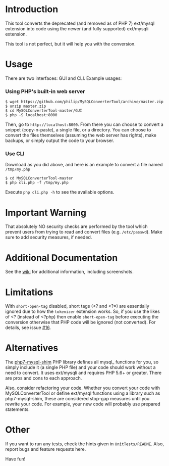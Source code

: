 # Introduction
This tool converts the deprecated (and removed as of PHP 7) ext/mysql extension into code using the newer (and fully supported) ext/mysqli extension.

This tool is not perfect, but it will help you with the conversion.

# Usage
There are two interfaces: GUI and CLI. Example usages:

### Using PHP's built-in web server
```
$ wget https://github.com/philip/MySQLConverterTool/archive/master.zip
$ unzip master.zip
$ cd MySQLConverterTool-master/GUI
$ php -S localhost:8000
```
Then, go to `http://localhost:8000`. From there you can choose to convert a snippet (copy-n-paste), a single file, or a directory. You can choose to convert the files themselves (assuming the web server has rights), make backups, or simply output the code to your browser.

### Use CLI
Download as you did above, and here is an example to convert a file named `/tmp/my.php`
```
$ cd MySQLConverterTool-master
$ php cli.php -f /tmp/my.php
```
Execute `php cli.php -h` to see the available options.

# Important Warning
That absolutely NO security checks are performed by the tool which prevent users from trying to read and convert files (e.g. `/etc/passwd`). Make sure to add security measures, if needed.

# Additional Documentation
See the [wiki](https://github.com/philip/MySQLConverterTool/wiki) for additional information, including screenshots. 

# Limitations
With `short-open-tag` disabled, short tags (<? and <?=) are essentially ignored due to how the `tokenizer` extension works. So, if you use the likes of <? (instead of <?php) then enable `short-open-tag` before executing the conversion otherwise that PHP code will be ignored (not converted). For details, see issue [#16](https://github.com/philip/MySQLConverterTool/issues/16).

# Alternatives
The [php7-mysql-shim](https://github.com/dshafik/php7-mysql-shim) PHP library defines all mysql_ functions for you, so simply include it (a single PHP file) and your code should work without a need to convert. It uses ext/mysqli and requires PHP 5.6+ or greater. There are pros and cons to each approach.

Also, consider refactoring your code. Whether you convert your code with MySQLConverterTool or define ext/mysql functions using a library such as php7-mysql-shim, these are considered stop-gap measures until you rewrite your code. For example, your new code will probably use prepared statements.

# Other 
If you want to run any tests, check the hints given in `UnitTests/README`. Also, report bugs and feature requests here.

Have fun!
